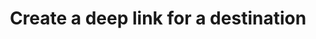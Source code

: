 ---
layout: default
title: Create a deep link for a destination
grand_parent: App navigation
nav_order: 11
parent: Navigation component
---